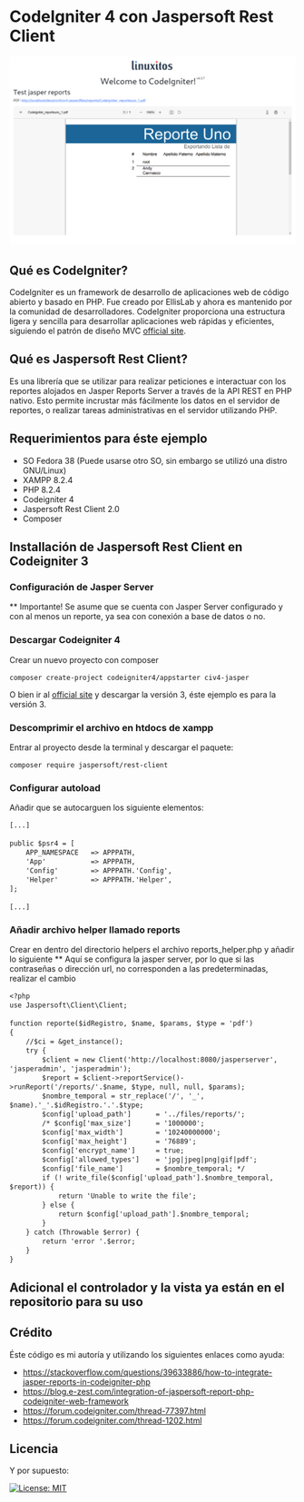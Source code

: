 # CodeIgniter 4 con Jaspersoft Rest Client

![Proyecto](./assets/images/1.png)

## Qué es CodeIgniter?

CodeIgniter es un framework de desarrollo de aplicaciones web de código abierto y basado en PHP. Fue creado por EllisLab y ahora es mantenido por la comunidad de desarrolladores. CodeIgniter proporciona una estructura ligera y sencilla para desarrollar aplicaciones web rápidas y eficientes, siguiendo el patrón de diseño MVC [official site](https://codeigniter.com).

## Qué es Jaspersoft Rest Client?

Es una librería que se utilizar para realizar peticiones e interactuar con los reportes alojados en Jasper Reports Server a través de la API REST en PHP nativo. Esto permite incrustar más fácilmente los datos en el servidor de reportes, o realizar tareas administrativas en el servidor utilizando PHP.

## Requerimientos para éste ejemplo

- SO Fedora 38 (Puede usarse otro SO, sin embargo se utilizó una distro GNU/Linux)
- XAMPP 8.2.4
- PHP 8.2.4
- Codeigniter 4
- Jaspersoft Rest Client 2.0
- Composer

## Installación de Jaspersoft Rest Client en Codeigniter 3

### Configuración de Jasper Server
** Importante! Se asume que se cuenta con Jasper Server configurado y con al menos un reporte, ya sea con conexión a base de datos o no.

### Descargar Codeigniter 4

Crear un nuevo proyecto con composer

```
composer create-project codeigniter4/appstarter civ4-jasper
```


O bien ir al [official site](https://codeigniter.com) y descargar la versión 3, éste ejemplo es para la versión 3.


### Descomprimir el archivo en htdocs de xampp

Entrar al proyecto desde la terminal y descargar el paquete:


```
composer require jaspersoft/rest-client
```


### Configurar autoload

Añadir que se autocarguen los siguiente elementos:

```
[...]

public $psr4 = [
    APP_NAMESPACE   => APPPATH,
	'App'           => APPPATH,
    'Config'        => APPPATH.'Config',
	'Helper'        => APPPATH.'Helper',
];

[...]
```

### Añadir archivo helper llamado reports

Crear en dentro del directorio helpers  el archivo reports_helper.php y añadir lo siguiente
** Aquí se configura la jasper server, por lo que si las contraseñas o dirección url, no corresponden a las predeterminadas, realizar el cambio

```
<?php
use Jaspersoft\Client\Client; 

function reporte($idRegistro, $name, $params, $type = 'pdf')
{
	//$ci = &get_instance();
    try {
		$client = new Client('http://localhost:8080/jasperserver', 'jasperadmin', 'jasperadmin');
        $report = $client->reportService()->runReport('/reports/'.$name, $type, null, null, $params);
        $nombre_temporal = str_replace('/', '_', $name).'_'.$idRegistro.'.'.$type;
		$config['upload_path'] 		= '../files/reports/';
		/* $config['max_size']     	= '1000000';
		$config['max_width'] 		= '10240000000';
		$config['max_height'] 		= '76889';
		$config['encrypt_name'] 	= true;
		$config['allowed_types'] 	= 'jpg|jpeg|png|gif|pdf';
		$config['file_name'] 		= $nombre_temporal; */
		if (! write_file($config['upload_path'].$nombre_temporal, $report)) {
			return 'Unable to write the file';
		} else {
			return $config['upload_path'].$nombre_temporal;
		}
    } catch (Throwable $error) {
        return 'error '.$error;
    }
}

```

## Adicional el controlador y la vista ya están en el repositorio para su uso

## Crédito
Éste código es mi autoría y utilizando los siguientes enlaces como ayuda:

- https://stackoverflow.com/questions/39633886/how-to-integrate-jasper-reports-in-codeigniter-php
- https://blog.e-zest.com/integration-of-jaspersoft-report-php-codeigniter-web-framework
- https://forum.codeigniter.com/thread-77397.html
- https://forum.codeigniter.com/thread-1202.html

## Licencia

Y por supuesto:

[![License: MIT](https://img.shields.io/badge/License-MIT-yellow.svg)](https://opensource.org/licenses/MIT)